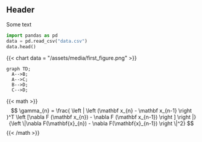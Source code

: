 ## Header

Some text

```python
import pandas as pd
data = pd.read_csv("data.csv")
data.head()
```

{{< chart data = "/assets/media/first_figure.png" >}}


```mermaid
graph TD;
  A-->B;
  A-->C;
  B-->D;
  C-->D;
```



{{< math >}}
$$
\gamma_{n} = \frac{ \left | \left (\mathbf x_{n} - \mathbf x_{n-1} \right )^T \left [\nabla F (\mathbf x_{n}) - \nabla F (\mathbf x_{n-1}) \right ] \right |}{\left \|\nabla F(\mathbf{x}_{n}) - \nabla F(\mathbf{x}_{n-1}) \right \|^2}
$$
{{< /math >}}